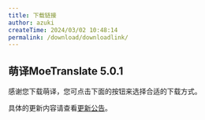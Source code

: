 ```yaml
---
title: 下载链接
author: azuki
createTime: 2024/03/02 10:48:14
permalink: /download/downloadlink/
---
```

## 萌译MoeTranslate 5.0.1

感谢您下载萌译，您可点击下面的按钮来选择合适的下载方式。

具体的更新内容请查看[更新公告](/download/announcement/)。

<DownloadButtons3 />
